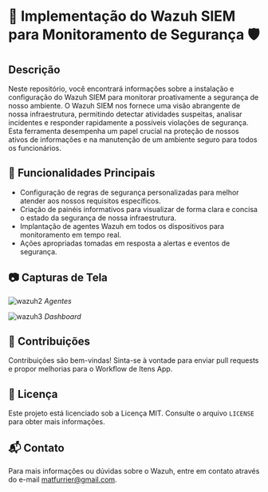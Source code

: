 # 🚀 Implementação do Wazuh SIEM para Monitoramento de Segurança 🛡️

## Descrição
Neste repositório, você encontrará informações sobre a instalação e configuração do Wazuh SIEM para monitorar proativamente a segurança de nosso ambiente. O Wazuh SIEM nos fornece uma visão abrangente de nossa infraestrutura, permitindo detectar atividades suspeitas, analisar incidentes e responder rapidamente a possíveis violações de segurança. Esta ferramenta desempenha um papel crucial na proteção de nossos ativos de informações e na manutenção de um ambiente seguro para todos os funcionários.

## 🎯 Funcionalidades Principais
- Configuração de regras de segurança personalizadas para melhor atender aos nossos requisitos específicos.
- Criação de painéis informativos para visualizar de forma clara e concisa o estado da segurança de nossa infraestrutura.
- Implantação de agentes Wazuh em todos os dispositivos para monitoramento em tempo real.
- Ações apropriadas tomadas em resposta a alertas e eventos de segurança.

## 📷 Capturas de Tela
![wazuh2](https://github.com/matfurrier/Wazuh/assets/30526394/fcbcb394-b77b-475b-bafb-e64da9ecf876)
*Agentes*

![wazuh3](https://github.com/matfurrier/Wazuh/assets/30526394/c9e0327b-ebcf-4fd8-b181-1616f2d9dd68)
*Dashboard*

## 🤝 Contribuições

Contribuições são bem-vindas! Sinta-se à vontade para enviar pull requests e propor melhorias para o Workflow de Itens App.

## 📄 Licença

Este projeto está licenciado sob a Licença MIT. Consulte o arquivo `LICENSE` para obter mais informações.

## 📬 Contato

Para mais informações ou dúvidas sobre o Wazuh, entre em contato através do e-mail matfurrier@gmail.com.
